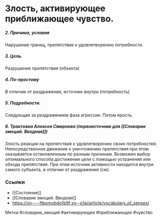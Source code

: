 

#  Злость, активирующее приближающее чувство. 

##### 2. Причина, условия
Нарушение границ, препятствие к удовлетворению потребности.

##### 3. Цель.
Разрушение препятствия (объекта)

##### 4. По-простому
В отличии от раздражения, источник внутри (потребность).

##### 5. Подробности.
Следующая за раздражением фаза агрессии. Потом ярость.

##### 6. Трактовка Алексея Смирнова (первоисточник для [[Словарик эмоций. Вводная]])
Злость реакция на препятствия к удовлетворению своих потребностей. Непосредственное движение к уничтожению препятствия при этом оказывается остановленным по разным причинам. Возможен выбор оптимального способа достижения цели с помощью устранения или обхода препятствия. При этом источник активности находится внутри самого субъекта, в отличии от раздражения (см).


### Ссылки
- [[Состояние]]
- [[Словарик эмоций. Вводная]]
- https://xn----ftbomobdq1b9f.xn--p1ai/article/vocabulary_of_senses/



Метки #словарик_эмоций #активирующее #приближающее #чувство 

